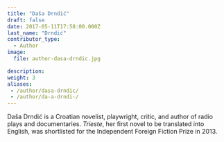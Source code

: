 ```yaml
---
title: "Daša Drndić"
draft: false
date: 2017-05-11T17:58:00.000Z
last_name: "Drndić"
contributor_type:
  - Author
image:
  file: author-dasa-drndic.jpg

description:
weight: 3
aliases:
 - /author/dasa-drndic/
 - /author/da-a-drndi-/
---
```


Daša Drndić is a Croatian novelist, playwright, critic, and author of radio plays and documentaries. _Trieste_, her first novel to be translated into English, was shortlisted for the Independent Foreign Fiction Prize in 2013.
